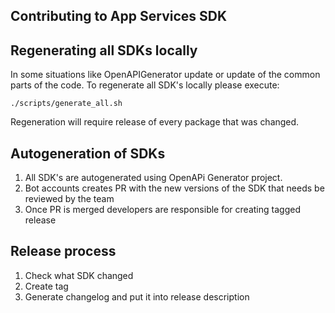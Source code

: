 ## Contributing to App Services SDK

## Regenerating all SDKs locally

In some situations like OpenAPIGenerator update or update of the common parts of the code.
To regenerate all SDK's locally please execute:

```
./scripts/generate_all.sh
```

Regeneration will require release of every package that was changed.

## Autogeneration of SDKs

1. All SDK's are autogenerated using OpenAPi Generator project.
2. Bot accounts creates PR with the new versions of the SDK that needs be reviewed by the team
3. Once PR is merged developers are responsible for creating tagged release 


## Release process

1. Check what SDK changed
2. Create tag
3. Generate changelog and put it into release description
